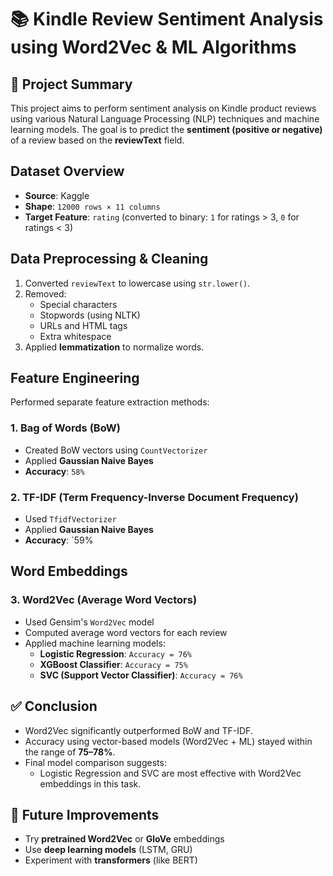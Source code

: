 # 📚 Kindle Review Sentiment Analysis using Word2Vec & ML Algorithms

## 📌 Project Summary

This project aims to perform sentiment analysis on Kindle product reviews using various Natural Language Processing (NLP) techniques and machine learning models. The goal is to predict the **sentiment (positive or negative)** of a review based on the **reviewText** field.


##  Dataset Overview

- **Source**: Kaggle
- **Shape**: `12000 rows × 11 columns`
- **Target Feature**: `rating` (converted to binary: `1` for ratings > 3, `0` for ratings < 3)


##  Data Preprocessing & Cleaning

1. Converted `reviewText` to lowercase using `str.lower()`.
2. Removed:
   - Special characters
   - Stopwords (using NLTK)
   - URLs and HTML tags
   - Extra whitespace
3. Applied **lemmatization** to normalize words.


##  Feature Engineering

Performed separate feature extraction methods:

### 1. Bag of Words (BoW)
- Created BoW vectors using `CountVectorizer`
- Applied **Gaussian Naive Bayes**
- **Accuracy**: `58%`

### 2. TF-IDF (Term Frequency-Inverse Document Frequency)
- Used `TfidfVectorizer`
- Applied **Gaussian Naive Bayes**
- **Accuracy**: `59%
  

##  Word Embeddings

### 3. Word2Vec (Average Word Vectors)
- Used Gensim's `Word2Vec` model
- Computed average word vectors for each review
- Applied machine learning models:
  - **Logistic Regression**: `Accuracy = 76%`
  - **XGBoost Classifier**: `Accuracy = 75%`
  - **SVC (Support Vector Classifier)**: `Accuracy = 76%`


## ✅ Conclusion

- Word2Vec significantly outperformed BoW and TF-IDF.
- Accuracy using vector-based models (Word2Vec + ML) stayed within the range of **75–78%**.
- Final model comparison suggests:
  - Logistic Regression and SVC are most effective with Word2Vec embeddings in this task.


## 🚀 Future Improvements

- Try **pretrained Word2Vec** or **GloVe** embeddings
- Use **deep learning models** (LSTM, GRU)
- Experiment with **transformers** (like BERT)


